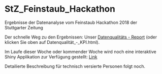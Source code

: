 # StZ_Feinstaub_Hackathon

Ergebnisse der Datenanalyse vom Feinstaub Hackathon 2018 der Stuttgarter Zeitung

Der schnelle Weg zu den Ergebnissen: Unser [Datenqualitäts - Report](Datenqualität_-_KPI.html) (oder klicken Sie oben auf Datenqualität_-_KPI.html).

Im Laufe dieser Woche oder kommender Woche wird noch eine interaktive Shiny Applikation zur Verfügung gestellt: [Link](#)


Detailierte Beschreibung für technisch versierte Personen folgt noch.
